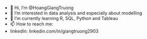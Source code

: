 - 👋 Hi, I’m @HoangGiangTruong
- 👀 I’m interested in data analysis and especially about modelling 
- 🌱 I’m currently learning R, SQL, Python and Tableau
- 📫 How to reach me: 
- linkedIn: linkedin.com/in/giangtruong2903


<!---
HoangGiangTruong/HoangGiangTruong is a ✨ special ✨ repository because its `README.md` (this file) appears on your GitHub profile.
You can click the Preview link to take a look at your changes.
--->
